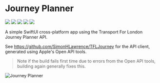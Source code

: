 # Journey Planner

![](https://img.shields.io/badge/Code_Coverage-97%25-blue) ![](https://img.shields.io/badge/Xcode-15.3-green) ![](https://img.shields.io/badge/Swift-5.9-green) ![](https://img.shields.io/badge/iOS-17.4-purple) ![](https://img.shields.io/badge/MacOS-14.4-orange)

A simple SwiftUI cross-platform app using the Transport For London Journey Planner API.

See https://github.com/SimonHLawrence/TFLJourney for the API client, generated using Apple's Open API tools.

> Note if the build fails first time due to errors from the Open API tools, building again generally fixes this.

![Journey Planner](Images/JourneyPlanner.gif)
